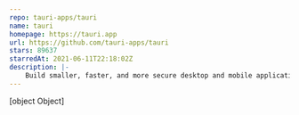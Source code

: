 ```yaml
---
repo: tauri-apps/tauri
name: tauri
homepage: https://tauri.app
url: https://github.com/tauri-apps/tauri
stars: 89637
starredAt: 2021-06-11T22:18:02Z
description: |-
    Build smaller, faster, and more secure desktop and mobile applications with a web frontend.
---
```


[object Object]
